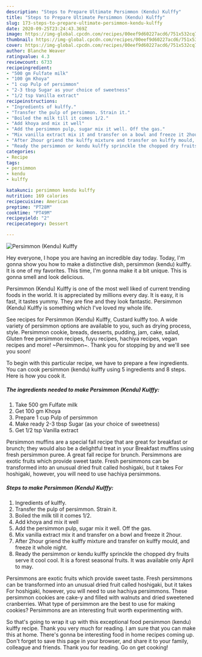 ```yaml
---
description: "Steps to Prepare Ultimate Persimmon (Kendu) Kulffy"
title: "Steps to Prepare Ultimate Persimmon (Kendu) Kulffy"
slug: 173-steps-to-prepare-ultimate-persimmon-kendu-kulffy
date: 2020-09-25T23:24:43.369Z
image: https://img-global.cpcdn.com/recipes/00eef9d60227acd6/751x532cq70/persimmon-kendu-kulffy-recipe-main-photo.jpg
thumbnail: https://img-global.cpcdn.com/recipes/00eef9d60227acd6/751x532cq70/persimmon-kendu-kulffy-recipe-main-photo.jpg
cover: https://img-global.cpcdn.com/recipes/00eef9d60227acd6/751x532cq70/persimmon-kendu-kulffy-recipe-main-photo.jpg
author: Blanche Weaver
ratingvalue: 4.3
reviewcount: 6733
recipeingredient:
- "500 gm Fulfate milk"
- "100 gm Khoya"
- "1 cup Pulp of persimmon"
- "2-3 tbsp Sugar as your choice of sweetness"
- "1/2 tsp Vanilla extract"
recipeinstructions:
- "Ingredients of kulffy."
- "Transfer the pulp of persimmon. Strain it."
- "Boiled the milk till it comes 1/2."
- "Add khoya and mix it well"
- "Add the persimmon pulp, sugar mix it well. Off the gas."
- "Mix vanilla extract mix it and transfer on a bowl and freeze it 2hour."
- "After 2hour griend the kulffy mixture and transfer on kulffy mould, and freeze it whole night."
- "Ready the persimmon or kendu kulffy sprinckle the chopped dry fruits serve it cool cool. It is a forest seasonal fruits. It was available only April to may."
categories:
- Recipe
tags:
- persimmon
- kendu
- kulffy

katakunci: persimmon kendu kulffy 
nutrition: 169 calories
recipecuisine: American
preptime: "PT28M"
cooktime: "PT49M"
recipeyield: "2"
recipecategory: Dessert

---
```



![Persimmon (Kendu) Kulffy](https://img-global.cpcdn.com/recipes/00eef9d60227acd6/751x532cq70/persimmon-kendu-kulffy-recipe-main-photo.jpg)

Hey everyone, I hope you are having an incredible day today. Today, I'm gonna show you how to make a distinctive dish, persimmon (kendu) kulffy. It is one of my favorites. This time, I'm gonna make it a bit unique. This is gonna smell and look delicious.

Persimmon (Kendu) Kulffy is one of the most well liked of current trending foods in the world. It is appreciated by millions every day. It is easy, it is fast, it tastes yummy. They are fine and they look fantastic. Persimmon (Kendu) Kulffy is something which I've loved my whole life.

See recipes for Persimmon (Kendu) Kulffy, Custard kulffy too. A wide variety of persimmon options are available to you, such as drying process, style. Persimmon cookie, breads, desserts, pudding, jam, cake, salad, Gluten free persimmon recipes, fuyu recipes, hachiya recipes, vegan recipes and more! ~Persimmon~. Thank you for stopping by and we&#39;ll see you soon!


To begin with this particular recipe, we have to prepare a few ingredients. You can cook persimmon (kendu) kulffy using 5 ingredients and 8 steps. Here is how you cook it.

<!--inarticleads1-->

##### The ingredients needed to make Persimmon (Kendu) Kulffy:

1. Take 500 gm Fulfate milk
1. Get 100 gm Khoya
1. Prepare 1 cup Pulp of persimmon
1. Make ready 2-3 tbsp Sugar (as your choice of sweetness)
1. Get 1/2 tsp Vanilla extract


Persimmon muffins are a special fall recipe that are great for breakfast or brunch; they would also be a delightful treat in your Breakfast muffins using fresh persimmon puree. A great fall recipe for brunch. Persimmons are exotic fruits which provide sweet taste. Fresh persimmons can be transformed into an unusual dried fruit called hoshigaki, but it takes For hoshigaki, however, you will need to use hachiya persimmons. 

<!--inarticleads2-->

##### Steps to make Persimmon (Kendu) Kulffy:

1. Ingredients of kulffy.
1. Transfer the pulp of persimmon. Strain it.
1. Boiled the milk till it comes 1/2.
1. Add khoya and mix it well
1. Add the persimmon pulp, sugar mix it well. Off the gas.
1. Mix vanilla extract mix it and transfer on a bowl and freeze it 2hour.
1. After 2hour griend the kulffy mixture and transfer on kulffy mould, and freeze it whole night.
1. Ready the persimmon or kendu kulffy sprinckle the chopped dry fruits serve it cool cool. It is a forest seasonal fruits. It was available only April to may.


Persimmons are exotic fruits which provide sweet taste. Fresh persimmons can be transformed into an unusual dried fruit called hoshigaki, but it takes For hoshigaki, however, you will need to use hachiya persimmons. These persimmon cookies are cake-y and filled with walnuts and dried sweetened cranberries. What type of persimmon are the best to use for making cookies? Persimmons are an interesting fruit worth experimenting with. 

So that's going to wrap it up with this exceptional food persimmon (kendu) kulffy recipe. Thank you very much for reading. I am sure that you can make this at home. There's gonna be interesting food in home recipes coming up. Don't forget to save this page in your browser, and share it to your family, colleague and friends. Thank you for reading. Go on get cooking!
